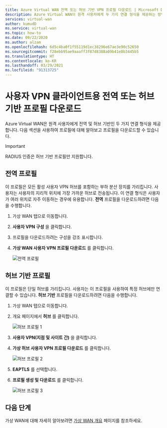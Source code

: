 ```yaml
---
title: Azure Virtual WAN 전역 또는 허브 기반 VPN 프로필 다운로드 | Microsoft Docs
description: Azure Virtual WAN이 원격 사용자에게 두 가지 연결 형식을 제공하는 방법 및 프로필을 다운로드하는 방법을 알아봅니다.
services: virtual-wan
author: kumudD
ms.service: virtual-wan
ms.topic: how-to
ms.date: 09/22/2020
ms.author: alzam
ms.openlocfilehash: 6d5c4ba0f1f55119d1ec38296e67ae3e90c52650
ms.sourcegitcommit: f28ebb95ae9aaaff3f87d8388a09b41e0b3445b5
ms.translationtype: HT
ms.contentlocale: ko-KR
ms.lasthandoff: 03/29/2021
ms.locfileid: "91313725"
---
```

# <a name="download-a-global-or-hub-based-profile-for-user-vpn-clients"></a>사용자 VPN 클라이언트용 전역 또는 허브 기반 프로필 다운로드

Azure Virtual WAN은 원격 사용자에게 전역 및 허브 기반인 두 가지 연결 형식을 제공합니다. 다음 섹션을 사용하여 프로필에 대해 알아보고 프로필을 다운로드할 수 있습니다. 

> [!IMPORTANT]
> RADIUS 인증은 허브 기반 프로필만 지원합니다.

## <a name="global-profile"></a>전역 프로필

이 프로필은 모든 활성 사용자 VPN 허브를 포함하는 부하 분산 장치를 가리킵니다. 사용자는 사용자의 지리적 위치에 가장 가까운 허브로 전송됩니다. 이 연결 형식은 사용자가 여러 위치로 자주 이동하는 경우에 유용합니다. **전역** 프로필을 다운로드하려면 다음을 수행합니다.

1. 가상 WAN 탭으로 이동합니다.
2. **사용자 VPN 구성** 을 클릭합니다.
3. 프로필을 다운로드하려는 구성을 강조 표시합니다.
4. **가상 WAN 사용자 VPN 프로필 다운로드** 를 클릭합니다.

   ![전역 프로필](./media/global-hub-profile/global1.png)

## <a name="hub-based-profile"></a>허브 기반 프로필

이 프로필은 단일 허브를 가리킵니다. 사용자는 이 프로필을 사용하여 특정 허브에만 연결할 수 있습니다. **허브 기반** 프로필을 다운로드하려면 다음을 수행합니다.

1. 가상 WAN 탭으로 이동합니다.
2. 개요 페이지에서 **허브** 를 클릭합니다.

    ![허브 프로필 1](./media/global-hub-profile/hub1.png)
3. **사용자 VPN(지점 및 사이트 간)** 을 클릭합니다.
4. **가상 허브 사용자 VPN 프로필 다운로드** 를 클릭합니다.

   ![허브 프로필 2](./media/global-hub-profile/hub2.png)
5. **EAPTLS** 를 선택합니다.
6. **프로필 생성 및 다운로드** 를 클릭합니다.

   ![허브 프로필 3](./media/global-hub-profile/download.png)

## <a name="next-steps"></a>다음 단계

가상 WAN에 대해 자세히 알아보려면 [가상 WAN 개요](virtual-wan-about.md) 페이지를 참조하세요.
